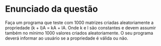 # Enunciado da questão

Faça um programa que teste com 1000 matrizes criadas aleatoriamente a propriedade (k + l)A = kA + lA. Onde k e l são constantes e devem assumir também no mínimo 1000 valores criados aleatoriamente. O seu programa deverá informar ao usuário se a propriedade é válida ou não.

